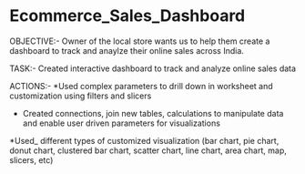 # Ecommerce_Sales_Dashboard

OBJECTIVE:-
Owner of the local store wants us to help them create a dashboard to track and anaylze their online sales across India.

TASK:-
Created interactive dashboard to track and analyze online sales data


ACTIONS:-
*Used complex parameters to drill down in worksheet and
customization using filters and slicers

* Created connections, join new tables, calculations to manipulate
data and enable user driven parameters for visualizations

*Used_ different types of customized
visualization (bar chart, pie chart, donut chart,
clustered bar chart, scatter chart, line chart,
area chart, map, slicers, etc)
